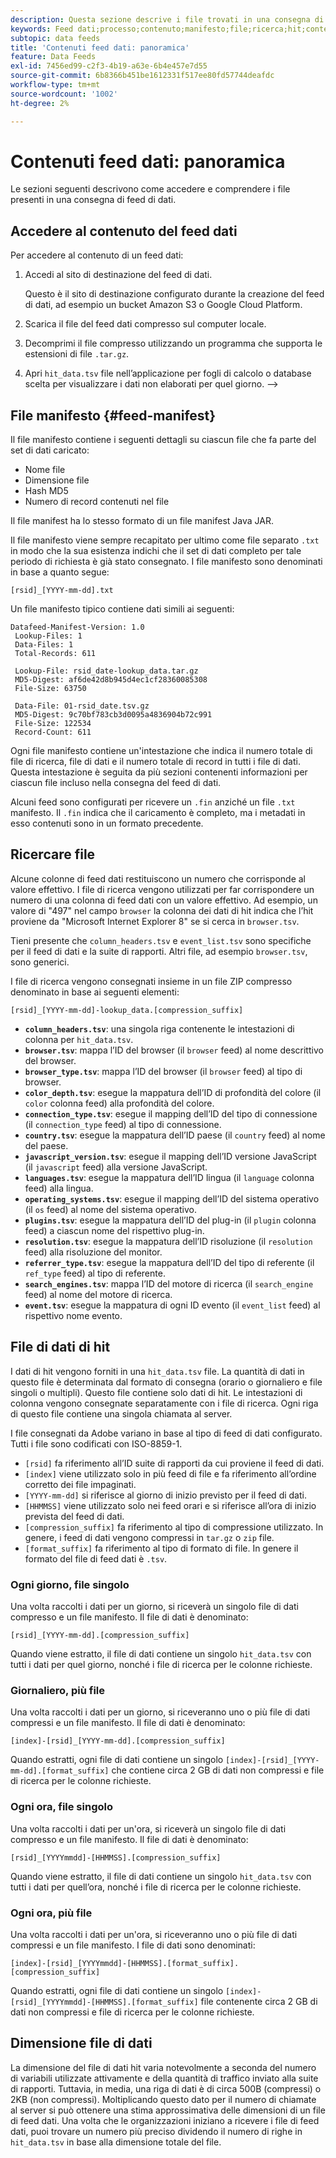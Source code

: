 ```yaml
---
description: Questa sezione descrive i file trovati in una consegna di feed dati.
keywords: Feed dati;processo;contenuto;manifesto;file;ricerca;hit;contenuti consegna
subtopic: data feeds
title: 'Contenuti feed dati: panoramica'
feature: Data Feeds
exl-id: 7456ed99-c2f3-4b19-a63e-6b4e457e7d55
source-git-commit: 6b8366b451be1612331f517ee80fd57744deafdc
workflow-type: tm+mt
source-wordcount: '1002'
ht-degree: 2%

---
```


# Contenuti feed dati: panoramica

Le sezioni seguenti descrivono come accedere e comprendere i file presenti in una consegna di feed di dati.

## Accedere al contenuto del feed dati

Per accedere al contenuto di un feed dati:

1. Accedi al sito di destinazione del feed di dati.

   Questo è il sito di destinazione configurato durante la creazione del feed di dati, ad esempio un bucket Amazon S3 o Google Cloud Platform.

1. Scarica il file del feed dati compresso sul computer locale.

1. Decomprimi il file compresso utilizzando un programma che supporta le estensioni di file `.tar.gz`.

1. Apri `hit_data.tsv` file nell’applicazione per fogli di calcolo o database scelta per visualizzare i dati non elaborati per quel giorno. —>

## File manifesto {#feed-manifest}

Il file manifesto contiene i seguenti dettagli su ciascun file che fa parte del set di dati caricato:

* Nome file
* Dimensione file
* Hash MD5
* Numero di record contenuti nel file

Il file manifest ha lo stesso formato di un file manifest Java JAR.

Il file manifesto viene sempre recapitato per ultimo come file separato `.txt` in modo che la sua esistenza indichi che il set di dati completo per tale periodo di richiesta è già stato consegnato. I file manifesto sono denominati in base a quanto segue:

```text
[rsid]_[YYYY-mm-dd].txt
```

Un file manifesto tipico contiene dati simili ai seguenti:

```text
Datafeed-Manifest-Version: 1.0
 Lookup-Files: 1
 Data-Files: 1
 Total-Records: 611

 Lookup-File: rsid_date-lookup_data.tar.gz
 MD5-Digest: af6de42d8b945d4ec1cf28360085308
 File-Size: 63750

 Data-File: 01-rsid_date.tsv.gz
 MD5-Digest: 9c70bf783cb3d0095a4836904b72c991
 File-Size: 122534
 Record-Count: 611
```

Ogni file manifesto contiene un&#39;intestazione che indica il numero totale di file di ricerca, file di dati e il numero totale di record in tutti i file di dati. Questa intestazione è seguita da più sezioni contenenti informazioni per ciascun file incluso nella consegna del feed di dati.

Alcuni feed sono configurati per ricevere un `.fin` anziché un file `.txt` manifesto. Il `.fin` indica che il caricamento è completo, ma i metadati in esso contenuti sono in un formato precedente.

## Ricercare file

Alcune colonne di feed dati restituiscono un numero che corrisponde al valore effettivo. I file di ricerca vengono utilizzati per far corrispondere un numero di una colonna di feed dati con un valore effettivo. Ad esempio, un valore di &quot;497&quot; nel campo `browser` la colonna dei dati di hit indica che l’hit proviene da &quot;Microsoft Internet Explorer 8&quot; se si cerca in `browser.tsv`.

Tieni presente che `column_headers.tsv` e `event_list.tsv` sono specifiche per il feed di dati e la suite di rapporti. Altri file, ad esempio `browser.tsv`, sono generici.

I file di ricerca vengono consegnati insieme in un file ZIP compresso denominato in base ai seguenti elementi:

```text
[rsid]_[YYYY-mm-dd]-lookup_data.[compression_suffix]
```

* **`column_headers.tsv`**: una singola riga contenente le intestazioni di colonna per `hit_data.tsv`.
* **`browser.tsv`**: mappa l’ID del browser (il `browser` feed) al nome descrittivo del browser.
* **`browser_type.tsv`**: mappa l’ID del browser (il `browser` feed) al tipo di browser.
* **`color_depth.tsv`**: esegue la mappatura dell’ID di profondità del colore (il `color` colonna feed) alla profondità del colore.
* **`connection_type.tsv`**: esegue il mapping dell’ID del tipo di connessione (il `connection_type` feed) al tipo di connessione.
* **`country.tsv`**: esegue la mappatura dell’ID paese (il `country` feed) al nome del paese.
* **`javascript_version.tsv`**: esegue il mapping dell’ID versione JavaScript (il `javascript` feed) alla versione JavaScript.
* **`languages.tsv`**: esegue la mappatura dell’ID lingua (il `language` colonna feed) alla lingua.
* **`operating_systems.tsv`**: esegue il mapping dell’ID del sistema operativo (il `os` feed) al nome del sistema operativo.
* **`plugins.tsv`**: esegue la mappatura dell’ID del plug-in (il `plugin` colonna feed) a ciascun nome del rispettivo plug-in.
* **`resolution.tsv`**: esegue la mappatura dell’ID risoluzione (il `resolution` feed) alla risoluzione del monitor.
* **`referrer_type.tsv`**: esegue la mappatura dell’ID del tipo di referente (il `ref_type` feed) al tipo di referente.
* **`search_engines.tsv`**: mappa l’ID del motore di ricerca (il `search_engine` feed) al nome del motore di ricerca.
* **`event.tsv`**: esegue la mappatura di ogni ID evento (il `event_list` feed) al rispettivo nome evento.

## File di dati di hit

I dati di hit vengono forniti in una `hit_data.tsv` file. La quantità di dati in questo file è determinata dal formato di consegna (orario o giornaliero e file singoli o multipli). Questo file contiene solo dati di hit. Le intestazioni di colonna vengono consegnate separatamente con i file di ricerca. Ogni riga di questo file contiene una singola chiamata al server.

I file consegnati da Adobe variano in base al tipo di feed di dati configurato. Tutti i file sono codificati con ISO-8859-1.

* `[rsid]` fa riferimento all’ID suite di rapporti da cui proviene il feed di dati.
* `[index]` viene utilizzato solo in più feed di file e fa riferimento all’ordine corretto dei file impaginati.
* `[YYYY-mm-dd]` si riferisce al giorno di inizio previsto per il feed di dati.
* `[HHMMSS]` viene utilizzato solo nei feed orari e si riferisce all’ora di inizio prevista del feed di dati.
* `[compression_suffix]` fa riferimento al tipo di compressione utilizzato. In genere, i feed di dati vengono compressi in `tar.gz` o `zip` file.
* `[format_suffix]` fa riferimento al tipo di formato di file. In genere il formato del file di feed dati è `.tsv`.

### Ogni giorno, file singolo

Una volta raccolti i dati per un giorno, si riceverà un singolo file di dati compresso e un file manifesto. Il file di dati è denominato:

`[rsid]_[YYYY-mm-dd].[compression_suffix]`

Quando viene estratto, il file di dati contiene un singolo `hit_data.tsv` con tutti i dati per quel giorno, nonché i file di ricerca per le colonne richieste.

### Giornaliero, più file

Una volta raccolti i dati per un giorno, si riceveranno uno o più file di dati compressi e un file manifesto. Il file di dati è denominato:

`[index]-[rsid]_[YYYY-mm-dd].[compression_suffix]`

Quando estratti, ogni file di dati contiene un singolo `[index]-[rsid]_[YYYY-mm-dd].[format_suffix]` che contiene circa 2 GB di dati non compressi e file di ricerca per le colonne richieste.

### Ogni ora, file singolo

Una volta raccolti i dati per un&#39;ora, si riceverà un singolo file di dati compresso e un file manifesto. Il file di dati è denominato:

`[rsid]_[YYYYmmdd]-[HHMMSS].[compression_suffix]`

Quando viene estratto, il file di dati contiene un singolo `hit_data.tsv` con tutti i dati per quell’ora, nonché i file di ricerca per le colonne richieste.

### Ogni ora, più file

Una volta raccolti i dati per un&#39;ora, si riceveranno uno o più file di dati compressi e un file manifesto. I file di dati sono denominati:

`[index]-[rsid]_[YYYYmmdd]-[HHMMSS].[format_suffix].[compression_suffix]`

Quando estratti, ogni file di dati contiene un singolo `[index]-[rsid]_[YYYYmmdd]-[HHMMSS].[format_suffix]` file contenente circa 2 GB di dati non compressi e file di ricerca per le colonne richieste.

## Dimensione file di dati

La dimensione del file di dati hit varia notevolmente a seconda del numero di variabili utilizzate attivamente e della quantità di traffico inviato alla suite di rapporti. Tuttavia, in media, una riga di dati è di circa 500B (compressi) o 2KB (non compressi). Moltiplicando questo dato per il numero di chiamate al server si può ottenere una stima approssimativa delle dimensioni di un file di feed dati. Una volta che le organizzazioni iniziano a ricevere i file di feed dati, puoi trovare un numero più preciso dividendo il numero di righe in `hit_data.tsv` in base alla dimensione totale del file.
